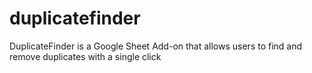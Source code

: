 # duplicatefinder
DuplicateFinder is a Google Sheet Add-on that allows users to find and remove duplicates with a single click
